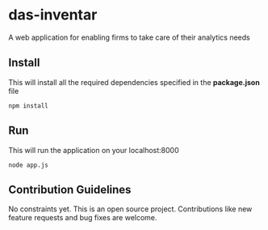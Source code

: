# das-inventar 
A web application for enabling firms to take care of their analytics needs

## Install

This will install all the required dependencies specified in the **package.json** file
```
npm install
```
## Run  

This will run the application on your localhost:8000
```
node app.js
```
## Contribution Guidelines

No constraints yet. This is an open source project. Contributions like new feature requests and bug fixes are welcome. 
